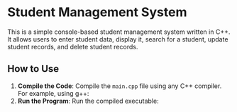 # Student Management System

This is a simple console-based student management system written in C++. It allows users to enter student data, display it, search for a student, update student records, and delete student records.

## How to Use

1. **Compile the Code**: Compile the `main.cpp` file using any C++ compiler. For example, using g++:
2. **Run the Program**: Run the compiled executable:

